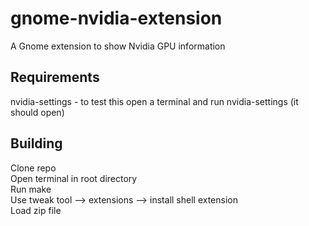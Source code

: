 # gnome-nvidia-extension
A Gnome extension to show Nvidia GPU information

## Requirements
nvidia-settings - to test this open a terminal and run nvidia-settings (it should open)

## Building 
Clone repo <br /> 
Open terminal in root directory <br />
Run make <br />
Use tweak tool --> extensions --> install shell extension <br /> 
Load zip file
